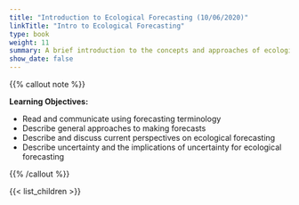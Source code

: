 ```yaml
---
title: "Introduction to Ecological Forecasting (10/06/2020)"
linkTitle: "Intro to Ecological Forecasting"
type: book
weight: 11
summary: A brief introduction to the concepts and approaches of ecological forecasting
show_date: false
---
```


{{% callout note %}}

**Learning Objectives:**
* Read and communicate using forecasting terminology
* Describe general approaches to making forecasts
* Describe and discuss current perspectives on ecological forecasting
* Describe uncertainty and the implications of uncertainty for ecological forecasting

{{% /callout %}}

{{< list_children >}}
